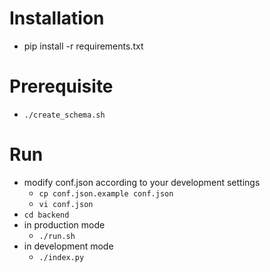 # Installation
* pip install -r requirements.txt

# Prerequisite
* `./create_schema.sh`

# Run
* modify conf.json according to your development settings
  * `cp conf.json.example conf.json`
  * `vi conf.json`
* `cd backend`
* in production mode
  * `./run.sh`
* in development mode
  * `./index.py`
